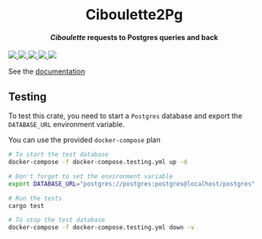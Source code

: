 <center><h1> Ciboulette<b>2</b>Pg </h1>

<h4><b><em>Ciboulette</em> requests to Postgres queries and back</b></h4>

</center>
<a href="https://gitlab.com/basiliqio/ciboulette2pg/-/pipelines" alt="Gitlab pipeline status">
  <img src="https://img.shields.io/gitlab/pipeline/basiliqio/ciboulette2pg/main">
</a>
<a href="https://codecov.io/gl/basiliqio/ciboulette2pg" alt="Codecov">
  <img src="https://img.shields.io/codecov/c/github/basiliqio/ciboulette2pg?token=lyawIw5zRA">
</a>
<a href="https://crates.io/crates/ciboulette2pg" alt="Crates.io version">
  <img src="https://img.shields.io/crates/v/ciboulette2pg">
</a>
<a href="https://crates.io/crates/ciboulette2pg" alt="Crates.io license">
  <img src="https://img.shields.io/crates/l/ciboulette2pg?label=license">
</a>
<a href="https://docs.rs/ciboulette2pg" alt="Docs.rs">
  <img src="https://docs.rs/ciboulette2pg/badge.svg">
</a>

See the [documentation](https://docs.rs/ciboulette2pg)


## Testing

To test this crate, you need to start a `Postgres` database and export the `DATABASE_URL` environment variable.

You can use the provided `docker-compose` plan

```sh
# To start the test database
docker-compose -f docker-compose.testing.yml up -d

# Don't forget to set the environment variable
export DATABASE_URL="postgres://postgres:postgres@localhost/postgres"

# Run the tests
cargo test

# To stop the test database
docker-compose -f docker-compose.testing.yml down -v
```
